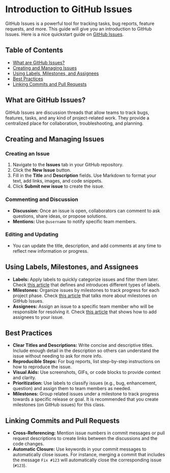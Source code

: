 # Introduction to GitHub Issues

GitHub Issues is a powerful tool for tracking tasks, bug reports, feature requests, and more. This guide will give you an introduction to GitHub Issues. Here is a nice quickstart guide on [GitHub Issues](https://docs.github.com/en/issues/tracking-your-work-with-issues/configuring-issues/quickstart).

## Table of Contents

- [What are GitHub Issues?](#what-are-github-issues)
- [Creating and Managing Issues](#creating-and-managing-issues)
- [Using Labels, Milestones, and Assignees](#using-labels-milestones-and-assignees)
- [Best Practices](#best-practices)
- [Linking Commits and Pull Requests](#linking-commits-and-pull-requests)

## What are GitHub Issues?

GitHub Issues are discussion threads that allow teams to track bugs, features, tasks, and any kind of project-related work. They provide a centralized place for collaboration, troubleshooting, and planning.

## Creating and Managing Issues

### Creating an Issue
1. Navigate to the **Issues** tab in your GitHub repository.
2. Click the **New Issue** button.
3. Fill in the **Title** and **Description** fields. Use Markdown to format your text, add links, images, and code snippets.
4. Click **Submit new issue** to create the issue.

### Commenting and Discussion
- **Discussion:** Once an issue is open, collaborators can comment to ask questions, share ideas, or propose solutions.
- **Mentions:** Use `@username` to notify specific team members.

### Editing and Updating
- You can update the title, description, and add comments at any time to reflect new information or progress.

## Using Labels, Milestones, and Assignees

- **Labels:** Apply labels to quickly categorize issues and filter them later. Check [this article](https://docs.github.com/en/issues/using-labels-and-milestones-to-track-work/managing-labels) that defines and introduces different types of labels.
- **Milestones:** Organize issues by milestones to track progress for each project phase. Check [this article](https://docs.github.com/en/issues/using-labels-and-milestones-to-track-work/about-milestones) that talks more about milestones on GitHub Issues.
- **Assignees:** Assign an issue to a specific team member who will be responsible for resolving it. Check [this article](https://docs.github.com/en/issues/tracking-your-work-with-issues/using-issues/assigning-issues-and-pull-requests-to-other-github-users) that shows how to add assignees to your issue.

## Best Practices

- **Clear Titles and Descriptions:** Write concise and descriptive titles. Include enough detail in the description so others can understand the issue without needing to ask for more info.
- **Reproducible Steps:** For bug reports, list step-by-step instructions on how to reproduce the issue.
- **Visual Aids:** Use screenshots, GIFs, or code blocks to provide context and clarity.
- **Prioritization:** Use labels to classify issues (e.g., bug, enhancement, question) and assign them to team members as needed.
- **Milestones:** Group related issues under a milestone to track progress towards a specific release or goal. It is recommended that you create milestones (on GitHub issues) for this class.

## Linking Commits and Pull Requests

- **Cross-Referencing:** Mention issue numbers in commit messages or pull request descriptions to create links between the discussions and the code changes.
- **Automatic Closure:** Use keywords in your commit messages to automatically close issues. For instance, merging a commit that includes the message `Fix #123` will automatically close the corresponding issue (`#123`).